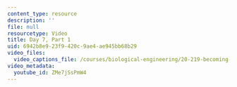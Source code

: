 ```yaml
---
content_type: resource
description: ''
file: null
resourcetype: Video
title: Day 7, Part 1
uid: 6942b8e9-23f9-420c-9ae4-ae945bb68b29
video_files:
  video_captions_file: /courses/biological-engineering/20-219-becoming-the-next-bill-nye-writing-and-hosting-the-educational-show-january-iap-2015/day-7-table-read-and-post-production/day-7-part-1/ZMe7jSsPmW4.vtt
video_metadata:
  youtube_id: ZMe7jSsPmW4
---
```

